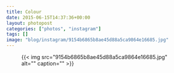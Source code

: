 ```yaml
---
title: Colour
date: 2015-06-15T14:37:36+00:00
layout: photopost
categories: ["photos", "instagram"]
tags: []
image: "blog/instagram/9154b6865b8ae45d88a5ca9864e16685.jpg"
---
```


<figure class="photo photo--square">
  {{< img src="9154b6865b8ae45d88a5ca9864e16685.jpg" alt="" caption="" >}}

</figure>


